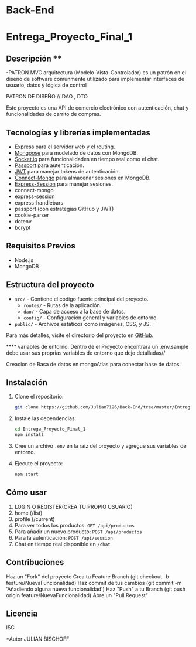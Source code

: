 # Back-End 
# Entrega_Proyecto_Final_1

## Descripción ** 
-PATRON MVC arquitectura (Modelo-Vista-Controlador) es un patrón en el diseño de software comúnmente utilizado para implementar interfaces de usuario, datos y lógica de control

PATRON DE DISEÑO // DAO , DTO 

Este proyecto es una API de comercio electrónico con autenticación, chat y funcionalidades de carrito de compras.

## Tecnologías y librerías implementadas


- [Express](https://expressjs.com/es/) para el servidor web y el routing.
- [Mongoose](https://mongoosejs.com/) para modelado de datos con MongoDB.
- [Socket.io](https://socket.io/) para funcionalidades en tiempo real como el chat.
- [Passport](http://www.passportjs.org/) para autenticación.
- [JWT](https://jwt.io/) para manejar tokens de autenticación.
- [Connect-Mongo](https://www.npmjs.com/package/connect-mongo) para almacenar sesiones en MongoDB.
- [Express-Session](https://www.npmjs.com/package/express-session) para manejar sesiones.
- connect-mongo
- express-session
- express-handlebars
- passport (con estrategias GitHub y JWT)
- cookie-parser
- dotenv
- bcrypt

## Requisitos Previos

- Node.js
- MongoDB


## Estructura del proyecto

- `src/` - Contiene el código fuente principal del proyecto.
  - `routes/` - Rutas de la aplicación.
  - `dao/` - Capa de acceso a la base de datos.
  - `config/` - Configuración general y variables de entorno.
- `public/` - Archivos estáticos como imágenes, CSS, y JS.

  

Para más detalles, visite el directorio del proyecto en [GitHub](https://github.com/Julian7126/Back-End/tree/master/Entrega_Proyecto_Final_1).

**** variables de entorno:
Dentro de el Proyecto encontrara un .env.sample
debe usar sus proprias variables de entorno que dejo detalladas// 

Creacion de Basa de datos en mongoAtlas
para conectar base de datos 

## Instalación

1. Clone el repositorio:
    ```sh
    git clone https://github.com/Julian7126/Back-End/tree/master/Entrega_Proyecto_Final_1
    ```

2. Instale las dependencias:
    ```sh
    cd Entrega_Proyecto_Final_1
    npm install
    ```

3. Cree un archivo `.env` en la raíz del proyecto y agregue sus variables de entorno.

4. Ejecute el proyecto:
    ```sh
    npm start
    ```

## Cómo usar

1. LOGIN O REGISTER(CREA TU PROPIO USUARIO)
2. home (/list)
3. profile (/current) 
5. Para ver todos los productos: `GET /api/productos`
6. Para añadir un nuevo producto: `POST /api/productos`
7. Para la autenticación: `POST /api/session`
8. Chat en tiempo real disponible en `/chat`

## Contribuciones


Haz un "Fork" del proyecto
Crea tu Feature Branch (git checkout -b feature/NuevaFuncionalidad)
Haz commit de tus cambios (git commit -m 'Añadiendo alguna nueva funcionalidad')
Haz "Push" a tu Branch (git push origin feature/NuevaFuncionalidad)
Abre un "Pull Request"

## Licencia

ISC

*Autor
JULIAN BISCHOFF

